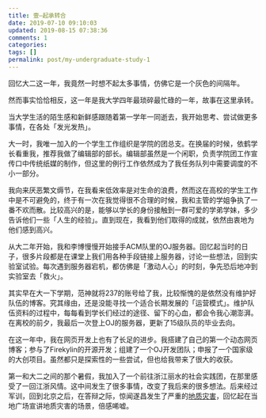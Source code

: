 ```yaml
---
title: 壹—起承转合
date: 2019-07-10 09:10:03
updated: 2019-08-15 07:38:36
comments: 1
categories: 
tags: []
permalink: post/my-undergraduate-study-1
---
```



回忆大二这一年，我竟然一时想不起太多事情，仿佛它是一个灰色的间隔年。

然而事实恰恰相反，这一年是我大学四年最琐碎最忙碌的一年，故事在这里承转。

当大学生活的陌生感和新鲜感跟随着第一学年一同逝去，我开始思考、尝试做更多事情，在各处「发光发热」。

大一时，我唯一加入的一个学生工作组织是学院的团总支。在换届的时候，依鹤学长看重我，推荐我做了编辑部的部长。编辑部虽然是一个闲职，负责学院团工作宣传口中传统纸媒的制作，但这里的例行工作依然成为了我任务队列中需要调度的不小一部分。

我向来厌恶繁文缛节，在我看来低效率是对生命的浪费，然而这在高校的学生工作中是不可避免的，终于有一次在我觉得很不合理的时候，我和主管的学姐争执了一番不欢而散。比较高兴的是，能够以学长的身份接触到一群可爱的学弟学妹，多少告诉他们一些「人生的经验」。直到现在，我看到他们取得的成就，依然由衷地为他们感到高兴。

从大二年开始，我和李博慢慢开始接手ACM队里的OJ服务器。回忆起当时的日子，很多片段都是在课堂上我们用各种手段链接上服务器，讨论一些想法，回到实验室试验。每次遇到服务器宕机，都仿佛是「激动人心」的时刻，争先恐后地冲到实验室去「救火」。

其实早在大一下学期，范神就将237的账号给了我，比较惭愧的是依然没有维护好队伍的博客。究其缘由，还是没能寻找一个适合长期发展的「运营模式」。维护队伍资料的过程中，每每看到学长们经过的途径、留下的心血，都会令我心潮澎湃。在离校的前夕，我最后一次登上OJ的服务器，更新了15级队员的毕业去向。

在这一年中，我在网页开发上也有了长足的进步。我搭建了自己的第一个动态网页博客；参与了Firekylin的开源开发；组建了一个OJ开发团队；申报了一个国家级的大创项目。虽然都只是探索性的一些尝试，但也给我带来了很大的收获。

第一和大二之间的那个暑假，我加入了一个前往浙江丽水的社会实践团，在那里感受了一回江浙风情。这中间发生了很多事情，改变了我后来的很多想法。后来经过军训，回到北京之后，在答辩之际，惊闻遂昌发生了严重的[地质灾害](https://baike.baidu.com/item/9%C2%B728%E4%B8%BD%E6%B0%B4%E5%B1%B1%E4%BD%93%E6%BB%91%E5%9D%A1)，回忆起在当地广场宣讲地质灾害的场景，倍感唏嘘。

